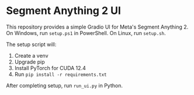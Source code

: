 # Segment Anything 2 UI

This repository provides a simple Gradio UI for Meta's Segment Anything 2. On Windows, run `setup.ps1` in PowerShell. On Linux, run `setup.sh`.

The setup script will:
1. Create a venv
2. Upgrade pip
3. Install PyTorch for CUDA 12.4
4. Run `pip install -r requirements.txt`

After completing setup, run `run_ui.py` in Python.